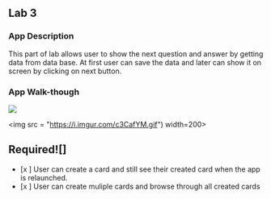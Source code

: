 

## Lab 3

### App Description
This part of lab allows user to show the next question and answer by getting data from data base. At first user can save the data and later can show it on screen by clicking on next button.

### App Walk-though

![](https://i.imgur.com/HY9kX1a.gif)



<img src = "https://i.imgur.com/c3CafYM.gif") width=200><br>


## Required![]

- [x ] User can create a card and still see their created card when the app is relaunched.
- [x ] User can create muliple cards and browse through all created cards
